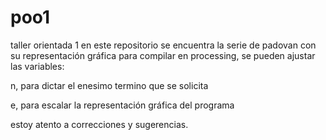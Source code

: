 # poo1
taller orientada 1
en este repositorio se encuentra la serie de padovan con su representación gráfica para compilar en processing, se pueden ajustar las variables:

n, para dictar el enesimo termino que se solicita

e, para escalar la representación gráfica del programa

estoy atento a correcciones y sugerencias.
